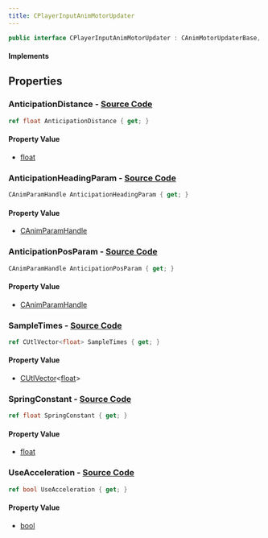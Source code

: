 ```yaml
---
title: CPlayerInputAnimMotorUpdater
---
```


```csharp
public interface CPlayerInputAnimMotorUpdater : CAnimMotorUpdaterBase, ISchemaClass<CAnimMotorUpdaterBase>, ISchemaClass<CPlayerInputAnimMotorUpdater>, ISchemaField, ISchemaClass, INativeHandle
```

#### Implements

## Properties

### **AnticipationDistance** - [Source Code](https://github.com/swiftly-solution/swiftlys2/blob/main/managed/src/SwiftlyS2.Generated/Schemas/Interfaces/CPlayerInputAnimMotorUpdater.cs#L20)

```csharp
ref float AnticipationDistance { get; }
```

#### Property Value

- [float](https://learn.microsoft.com/dotnet/api/system.single)

### **AnticipationHeadingParam** - [Source Code](https://github.com/swiftly-solution/swiftlys2/blob/main/managed/src/SwiftlyS2.Generated/Schemas/Interfaces/CPlayerInputAnimMotorUpdater.cs#L24)

```csharp
CAnimParamHandle AnticipationHeadingParam { get; }
```

#### Property Value

- [CAnimParamHandle](/docs/api/shared/schemadefinitions/canimparamhandle)

### **AnticipationPosParam** - [Source Code](https://github.com/swiftly-solution/swiftlys2/blob/main/managed/src/SwiftlyS2.Generated/Schemas/Interfaces/CPlayerInputAnimMotorUpdater.cs#L22)

```csharp
CAnimParamHandle AnticipationPosParam { get; }
```

#### Property Value

- [CAnimParamHandle](/docs/api/shared/schemadefinitions/canimparamhandle)

### **SampleTimes** - [Source Code](https://github.com/swiftly-solution/swiftlys2/blob/main/managed/src/SwiftlyS2.Generated/Schemas/Interfaces/CPlayerInputAnimMotorUpdater.cs#L16)

```csharp
ref CUtlVector<float> SampleTimes { get; }
```

#### Property Value

- [CUtlVector](/docs/api/-1)<[float](https://learn.microsoft.com/dotnet/api/system.single)>

### **SpringConstant** - [Source Code](https://github.com/swiftly-solution/swiftlys2/blob/main/managed/src/SwiftlyS2.Generated/Schemas/Interfaces/CPlayerInputAnimMotorUpdater.cs#L18)

```csharp
ref float SpringConstant { get; }
```

#### Property Value

- [float](https://learn.microsoft.com/dotnet/api/system.single)

### **UseAcceleration** - [Source Code](https://github.com/swiftly-solution/swiftlys2/blob/main/managed/src/SwiftlyS2.Generated/Schemas/Interfaces/CPlayerInputAnimMotorUpdater.cs#L26)

```csharp
ref bool UseAcceleration { get; }
```

#### Property Value

- [bool](https://learn.microsoft.com/dotnet/api/system.boolean)


